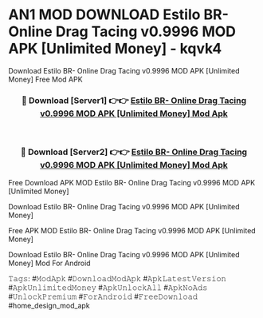 # AN1 MOD DOWNLOAD Estilo BR- Online Drag Tacing v0.9996 MOD APK [Unlimited Money] - kqvk4
Download Estilo BR- Online Drag Tacing v0.9996 MOD APK [Unlimited Money] Free Mod APK

<div align="center">
<h3>🔴 Download [Server1] 👉👉 <a href="https://apk-comot.site?title=Estilo_BR-_Online_Drag_Tacing_v0.9996_MOD_APK_[Unlimited_Money]">Estilo BR- Online Drag Tacing v0.9996 MOD APK [Unlimited Money] Mod Apk</a></h3><br>

<h3>🔴 Download [Server2] 👉👉 <a href="https://apk-comot.site?title=Estilo_BR-_Online_Drag_Tacing_v0.9996_MOD_APK_[Unlimited_Money]">Estilo BR- Online Drag Tacing v0.9996 MOD APK [Unlimited Money] Mod Apk</a></h3>
</div>


Free Download APK MOD Estilo BR- Online Drag Tacing v0.9996 MOD APK [Unlimited Money]

Download Estilo BR- Online Drag Tacing v0.9996 MOD APK [Unlimited Money] 

Free APK MOD Estilo BR- Online Drag Tacing v0.9996 MOD APK [Unlimited Money] 

Download Estilo BR- Online Drag Tacing v0.9996 MOD APK [Unlimited Money] Mod For Android

𝚃𝚊𝚐𝚜: #𝙼𝚘𝚍𝙰𝚙𝚔 #𝙳𝚘𝚠𝚗𝚕𝚘𝚊𝚍𝙼𝚘𝚍𝙰𝚙𝚔 #𝙰𝚙𝚔𝙻𝚊𝚝𝚎𝚜𝚝𝚅𝚎𝚛𝚜𝚒𝚘𝚗 #𝙰𝚙𝚔𝚄𝚗𝚕𝚒𝚖𝚒𝚝𝚎𝚍𝙼𝚘𝚗𝚎𝚢 #𝙰𝚙𝚔𝚄𝚗𝚕𝚘𝚌𝚔𝙰𝚕𝚕 #𝙰𝚙𝚔𝙽𝚘𝙰𝚍𝚜 #𝚄𝚗𝚕𝚘𝚌𝚔𝙿𝚛𝚎𝚖𝚒𝚞𝚖 #𝙵𝚘𝚛𝙰𝚗𝚍𝚛𝚘𝚒𝚍 #𝙵𝚛𝚎𝚎𝙳𝚘𝚠𝚗𝚕𝚘𝚊𝚍 #home_design_mod_apk